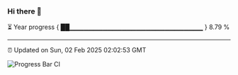 ### Hi there 👋

⏳ Year progress { ██▁▁▁▁▁▁▁▁▁▁▁▁▁▁▁▁▁▁▁▁▁▁▁▁▁▁▁▁ } 8.79 %

---

⏰ Updated on Sun, 02 Feb 2025 02:02:53 GMT

![Progress Bar CI](https://github.com/IshwaranRudhara/GIT-ACTION/workflows/Progress%20Bar%20CI/badge.svg)
